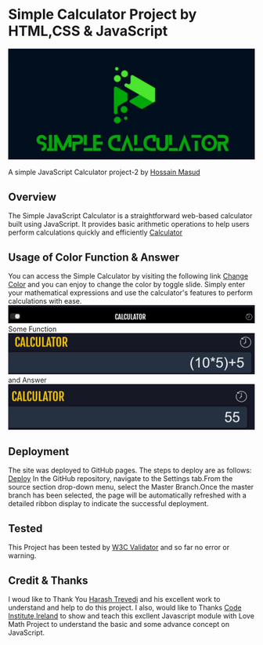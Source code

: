 # Simple Calculator Project by HTML,CSS & JavaScript
[![Simple calculator](https://github.com/Hossain-Masud/Project-2/blob/main/assets/images/meta.jpg)](https://hossain-masud.github.io/Project-2/)

A simple JavaScript Calculator project-2 by [Hossain Masud](https://hossain-masud.github.io/Profile/)

## Overview

The Simple JavaScript Calculator is a straightforward web-based calculator built using JavaScript. It provides basic arithmetic operations to help users perform calculations quickly and efficiently
[Calculator](https://hossain-masud.github.io/Project-2/)


## Usage of Color Function & Answer 

You can access the Simple Calculator by visiting the following link [Change Color](https://hossain-masud.github.io/Project-2/) and you can enjoy to change the color by toggle slide.
Simply enter your mathematical expressions and use the calculator's features to perform calculations with ease.[![color](https://github.com/Hossain-Masud/Project-2/blob/main/assets/images/color.png)](https://hossain-masud.github.io/Project-2/)
Some Function [![function](https://github.com/Hossain-Masud/Project-2/blob/main/assets/images/Function.png)](https://hossain-masud.github.io/Project-2/) and Answer [![answer](https://github.com/Hossain-Masud/Project-2/blob/main/assets/images/answer.png)](https://hossain-masud.github.io/Project-2/)

## Deployment

The site was deployed to GitHub pages. The steps to deploy are as follows: [Deploy](https://github.com/Hossain-Masud/Project-2)
In the GitHub repository, navigate to the Settings tab.From the source section drop-down menu, select the Master Branch.Once the master branch has been selected, the page will be automatically refreshed with a detailed ribbon display to indicate the successful deployment. 

## Tested

This Project has been tested by [W3C Validator](https://validator.w3.org/nu/?doc=https%3A%2F%2Fhossain-masud.github.io%2FProject-2%2F) and so far no error or warning.

## Credit & Thanks

I woud like to Thank You [Harash Trevedi](https://harsh98trivedi.github.io/) and his excellent work to understand and help to do this project.
I also, would like to Thanks [Code Institute,Ireland](https://github.com/Code-Institute-Solutions/love-maths-2.0-sourcecode/tree/master) to show and teach this excllent Javascript module with Love Math Project to understand the basic and some advance concept on JavaScript.


